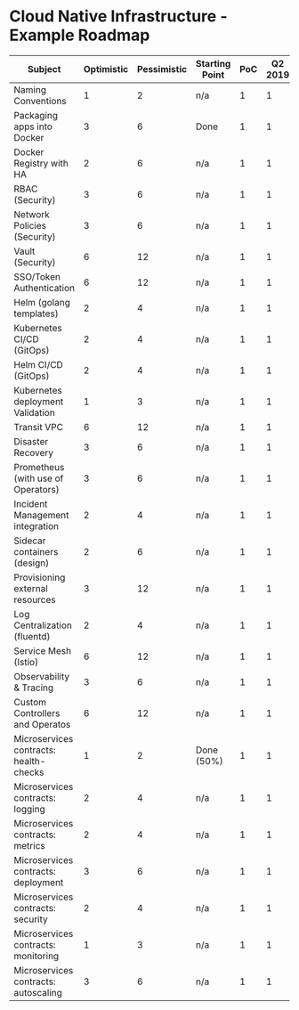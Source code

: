 # Cloud Native Infrastructure - Example Roadmap

| Subject | Optimistic | Pessimistic | Starting Point | PoC | Q2 2019 | Q3 2019 | Q4 2019 |
| --- | --- | --- | --- | --- | --- | --- | --- |
| Naming Conventions                         | 1 | 2  | n/a | 1 | 1 | TBD |
| Packaging apps into Docker                 | 3 | 6  | Done | 1 | 1 | TBD | 
| Docker Registry with HA                    | 2 | 6  | n/a | 1 | 1 | TBD |
| RBAC (Security)                            | 3 | 6  | n/a | 1 | 1 | TBD |
| Network Policies (Security)                | 3 | 6  | n/a | 1 | 1 | TBD |
| Vault (Security)                           | 6 | 12 | n/a | 1 | 1 | TBD |
| SSO/Token Authentication                   | 6 | 12 | n/a | 1 | 1 | TBD |
| Helm (golang templates)                    | 2 | 4  | n/a | 1 | 1 | TBD |
| Kubernetes CI/CD (GitOps)                  | 2 | 4  | n/a | 1 | 1 | TBD |
| Helm CI/CD (GitOps)                        | 2 | 4  | n/a | 1 | 1 | TBD |
| Kubernetes deployment Validation           | 1 | 3  | n/a | 1 | 1 | TBD |
| Transit VPC                                | 6 | 12 | n/a | 1 | 1 | TBD |
| Disaster Recovery                          | 3 | 6  | n/a | 1 | 1 | TBD |
| Prometheus (with use of Operators)         | 3 | 6  | n/a | 1 | 1 | TBD |
| Incident Management integration            | 2 | 4  | n/a | 1 | 1 | TBD |
| Sidecar containers (design)                | 2 | 6  | n/a | 1 | 1 | TBD |
| Provisioning external resources            | 3 | 12 | n/a | 1 | 1 | TBD |
| Log Centralization (fluentd)               | 2 | 4  | n/a | 1 | 1 | TBD |
| Service Mesh (Istio)                       | 6 | 12 | n/a | 1 | 1 | TBD |
| Observability & Tracing                    | 3 | 6  | n/a | 1 | 1 | TBD |
| Custom Controllers and Operatos            | 6 | 12 | n/a | 1 | 1 | TBD |
| Microservices contracts: health-checks     | 1 | 2  | Done (50%) | 1 | 1 | TBD |
| Microservices contracts: logging           | 2 | 4  | n/a | 1 | 1 | TBD |
| Microservices contracts: metrics           | 2 | 4  | n/a | 1 | 1 | TBD |
| Microservices contracts: deployment        | 3 | 6  | n/a | 1 | 1 | TBD |
| Microservices contracts: security          | 2 | 4  | n/a | 1 | 1 | TBD |
| Microservices contracts: monitoring        | 1 | 3  | n/a | 1 | 1 | TBD |
| Microservices contracts: autoscaling       | 3 | 6  | n/a | 1 | 1 | TBD |
